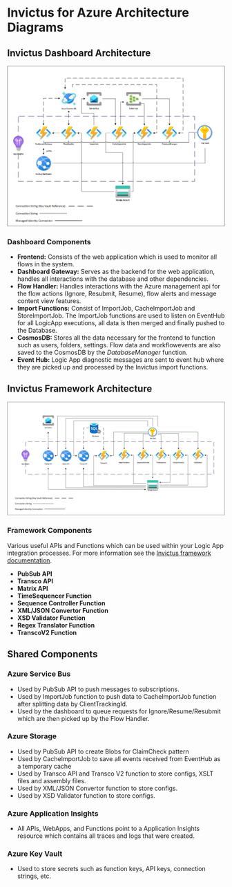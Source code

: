 # Invictus for Azure Architecture Diagrams

## Invictus Dashboard Architecture

![Architecture diagram](/images/InvictusV2Diagram_Dashboard.jpg "Invictus dashboard architecture diagram")

### Dashboard Components

- **Frontend:** Consists of the web application which is used to monitor all flows in the system.
- **Dashboard Gateway:** Serves as the backend for the web application, handles all interactions with the database and other dependencies.
- **Flow Handler:** Handles interactions with the Azure management api for the flow actions (Ignore, Resubmit, Resume), flow alerts and message content view features.
- **Import Functions:** Consist of ImportJob, CacheImportJob and StoreImportJob. The ImportJob functions are used to listen on EventHub for all LogicApp executions, all data is then merged and finally pushed to the Database.
- **CosmosDB:** Stores all the data necessary for the frontend to function such as users, folders, settings. Flow data and workflowevents are also saved to the CosmosDB by the *DatabaseManager* function.
- **Event Hub:** Logic App diagnostic messages are sent to event hub where they are picked up and processed by the Invictus import functions.

## Invictus Framework Architecture

![Architecture diagram](/images/InvictusV2Diagram_Framework.jpg "Invictus framework architecture diagram")

### Framework Components

Various useful APIs and Functions which can be used within your Logic App integration processes. For more information see the [Invictus framework documentation](../../framework/index.md).

- **PubSub API**
- **Transco API**
- **Matrix API**
- **TimeSequencer Function**
- **Sequence Controller Function**
- **XML/JSON Convertor Function**
- **XSD Validator Function**
- **Regex Translator Function**
- **TranscoV2 Function**

## Shared Components

### Azure Service Bus

- Used by PubSub API to push messages to subscriptions.
- Used by ImportJob function to push data to CacheImportJob function after splitting data by ClientTrackingId.
- Used by the dashboard to queue requests for Ignore/Resume/Resubmit which are then picked up by the Flow Handler.

### Azure Storage

- Used by PubSub API to create Blobs for ClaimCheck pattern
- Used by CacheImportJob to save all events received from EventHub as a temporary cache
- Used by Transco API and Transco V2 function to store configs, XSLT files and assembly files.
- Used by XML/JSON Convertor function to store configs.
- Used by XSD Validator function to store configs.
 
### Azure Application Insights

- All APIs, WebApps, and Functions point to a Application Insights resource which contains all traces and logs that were created.
 
### Azure Key Vault

- Used to store secrets such as function keys, API keys, connection strings, etc.
